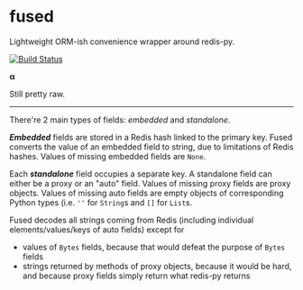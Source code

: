 # fused

Lightweight ORM-ish convenience wrapper around redis-py.

[![Build Status](https://travis-ci.org/vaultah/fused.svg?branch=master)](https://travis-ci.org/vaultah/fused)


**α**

Still pretty raw.


----------


There're 2 main types of fields: *embedded* and *standalone*.

***Embedded*** fields are stored in a Redis hash linked to the primary key. Fused converts the value of an embedded field to string, due to limitations of Redis hashes. Values of missing embedded fields are `None`.

Each ***standalone*** field occupies a separate key. A standalone field can either be a proxy or an "auto" field. Values of missing proxy fields are proxy objects. Values of missing auto fields are empty objects of corresponding Python types (i.e. `''` for `String`s and `[]` for `List`s.

Fused decodes all strings coming from Redis (including individual elements/values/keys of auto fields) except for

 - values of `Bytes` fields, because that would defeat the purpose of `Bytes` fields
 - strings returned by methods of proxy objects, because it would be hard, and because proxy fields simply return what redis-py returns

